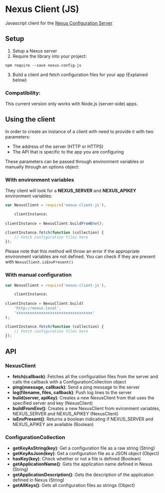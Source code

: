 # Nexus Client (JS)

Javascript client for the [Nexus Configuration Server](https://github.com/eduard44/nexus)

## Setup

1. Setup a Nexus server
2. Require the library into your project:
```
npm require --save nexus-config-js
```
3. Build a client and fetch configuration files for your app (Explained below)

### Compatibility:
This current version only works with Node.js (server-side) apps.

## Using the client

In order to create an instance of a client with need to provide it with two parameters:

- The address of the server (HTTP or HTTPS)
- The API that is specific to the app you are configuring

These parameters can be passed through environment variables or manually through an options object:

### With environment variables

They client will look for a **NEXUS_SERVER** and **NEXUS_APIKEY** environment variables:

```js
var NexusClient = require('nexus-client-js'),

	clientInstance;
	
clientInstance = NexusClient.buildFromEnv();

clientInstance.fetch(function (collection) {
	// Fetch configuration files here
});
```

Please note that this method will throw an error if the appropriate environment variables are not defined. You can check if they are present with `NexusClient.isEnvPresent()`

### With manual configuration

```js
var NexusClient = require('nexus-client-js'),

	clientInstance;
	
clientInstance = NexusClient.build(
	'http://nexus.local',
	'xxxxxxxxxxxxxxxxxxxxxxxxxxxxxxxxxx'
);

clientInstance.fetch(function (collection) {
	// Fetch configuration files here
});
```

## API

### NexusClient
- **fetch(callback)**: Fetches all the configuration files from the server and calls the callback with a ConfigurationCollection object
- **ping(message, callback)**: Send a ping message to the server
- **log(filename, files, callback)**: Push log lines to the server
- **build(server, apiKey)**: Creates a new NexusClient from that uses the specified server and key (NexusClient)
- **buildFromEnv()**: Creates a new NexusClient from evironment variables, NEXUS\_SERVER and NEXUS\_APIKEY (NexusClient)
- **isEnvPresent()**: Returns a boolean indicating if NEXUS\_SERVER and NEXUS\_APIKEY are available (Boolean)

### ConfigurationCollection
- **getKeyAsString(key)**: Get a configuration file as a raw string (String)
- **getKeyAsJson(key)**: Get a configuration file as a JSON object (Object)
- **hasKey(key)**: Check whether or not a file is defined (Boolean)
- **getApplicationName()**: Gets the application name defined in Nexus (String)
- **getApplicationDescription()**: Gets the description of the application defined in Nexus (String)
- **getAllKeys()**: Gets all configuration files as strings (Object)